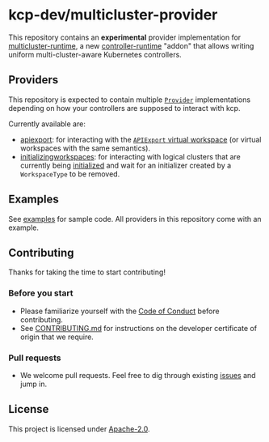 # kcp-dev/multicluster-provider

This repository contains an **experimental** provider implementation for [multicluster-runtime](https://github.com/multicluster-runtime/multicluster-runtime), a new [controller-runtime](https://github.com/kubernetes-sigs/controller-runtime) "addon" that allows writing uniform multi-cluster-aware Kubernetes controllers.

## Providers

This repository is expected to contain multiple [`Provider`](https://github.com/multicluster-runtime/multicluster-runtime/blob/223b19b990050e373880d57211c90ce86c53fd80/pkg/multicluster/multicluster.go#L52) implementations depending on how your controllers are supposed to interact with kcp.

Currently available are:

- [apiexport](https://pkg.go.dev/github.com/kcp-dev/multicluster-provider/apiexport): for interacting with the [`APIExport` virtual workspace](https://docs.kcp.io/kcp/latest/concepts/apis/exporting-apis/#build-your-controller) (or virtual workspaces with the same semantics).
- [initializingworkspaces](https://pkg.go.dev/github.com/kcp-dev/multicluster-provider/initializingworkspaces): for interacting with logical clusters that are currently being [initialized](https://docs.kcp.io/kcp/latest/concepts/workspaces/workspace-initialization/) and wait for an initializer created by a `WorkspaceType` to be removed.

## Examples

See [examples](./examples/) for sample code. All providers in this repository come with an example.

## Contributing

Thanks for taking the time to start contributing!

### Before you start

* Please familiarize yourself with the [Code of Conduct](./CODE_OF_CONDUCT.md) before contributing.
* See [CONTRIBUTING.md](./CONTRIBUTING.md) for instructions on the developer certificate of origin that we require.

### Pull requests

* We welcome pull requests. Feel free to dig through existing [issues](https://github.com/kcp-dev/multicluster-provider/issues) and jump in.

## License

This project is licensed under [Apache-2.0](./LICENSE).
